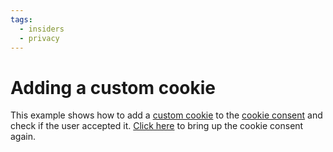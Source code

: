 ```yaml
---
tags:
  - insiders
  - privacy
---
```

# Adding a custom cookie

This example shows how to add a [custom cookie] to the [cookie consent] and
check if the user accepted it. [Click here] to bring up the cookie consent again.

  [custom cookie]: https://squidfunk.github.io/mkdocs-material/setup/ensuring-data-privacy/#custom-cookies
  [cookie consent]: https://squidfunk.github.io/mkdocs-material/setup/ensuring-data-privacy/#cookie-consent
  [Click here]: #__consent
